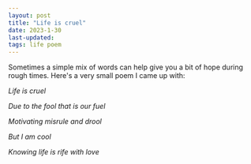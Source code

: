 ```yaml
---
layout: post
title: "Life is cruel"
date: 2023-1-30
last-updated: 
tags: life poem
---
```

Sometimes a simple mix of words can help give you a bit of hope during rough times. Here's a very small poem I came up with:


*Life is cruel*

*Due to the fool that is our fuel*

*Motivating misrule and drool*

*But I am cool*

*Knowing life is rife with love*
